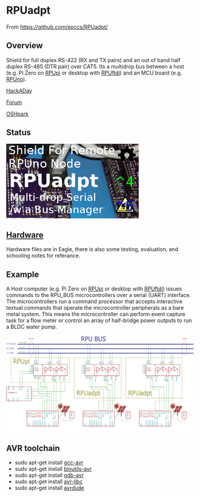 # RPUadpt

From <https://github.com/epccs/RPUadpt/>

## Overview

Shield for full duplex RS-422 (RX and TX pairs) and an out of band half duplex RS-485 (DTR pair) over CAT5. Its a multidrop bus between a host (e.g. Pi Zero on [RPUpi] or desktop with [RPUftdi]) and an MCU board (e.g. [RPUno]).

[HackADay](https://hackaday.io/project/17719-rpuadpt)

[Forum](http://rpubus.org/bb/viewforum.php?f=7)

[OSHpark](https://oshpark.com/shared_projects/E8B1i7ss)

[RPUno]: https://github.com/epccs/RPUno
[RPUpi]: https://github.com/epccs/RPUpi
[RPUftdi]: https://github.com/epccs/RPUftdi

## Status

![Status](./Hardware/status_icon.png "Status")


## [Hardware](./Hardware)

Hardware files are in Eagle, there is also some testing, evaluation, and schooling notes for referance.


## Example

A Host computer (e.g. Pi Zero on [RPUpi] or desktop with [RPUftdi]) issues commands to the RPU_BUS microcontrollers over a serial (UART) interface. The microcontrollers run a command processor that accepts interactive textual commands that operate the microcontroller peripherals as a bare metal system. This means the microcontroller can perform event capture task for a flow meter or control an array of half-bridge power outputs to run a BLDC water pump. 

![MultiDrop](./Hardware/Documents/MultiDrop.png "MultiDrop")


## AVR toolchain

* sudo apt-get install [gcc-avr]
* sudo apt-get install [binutils-avr]
* sudo apt-get install [gdb-avr]
* sudo apt-get install [avr-libc]
* sudo apt-get install [avrdude]
    
[gcc-avr]: http://packages.ubuntu.com/search?keywords=gcc-avr
[binutils-avr]: http://packages.ubuntu.com/search?keywords=binutils-avr
[gdb-avr]: http://packages.ubuntu.com/search?keywords=gdb-avr
[avr-libc]: http://packages.ubuntu.com/search?keywords=avr-libc
[avrdude]: http://packages.ubuntu.com/search?keywords=avrdude[avrdude](http://packages.ubuntu.com/search?keywords=avrdude)